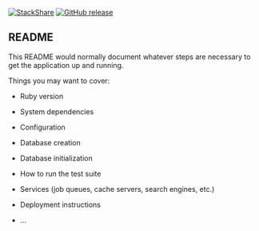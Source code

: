[![StackShare](http://img.shields.io/badge/tech-stack-0690fa.svg?style=flat)](http://stackshare.io/brown2rl/cusp-fyi) [![GitHub release](https://img.shields.io/github/release/qubyte/rubidium.svg?maxAge=2592000)](http://github.com/brown2rl/cusp)

## README

This README would normally document whatever steps are necessary to get the
application up and running.

Things you may want to cover:

* Ruby version

* System dependencies

* Configuration

* Database creation

* Database initialization

* How to run the test suite

* Services (job queues, cache servers, search engines, etc.)

* Deployment instructions

* ...
